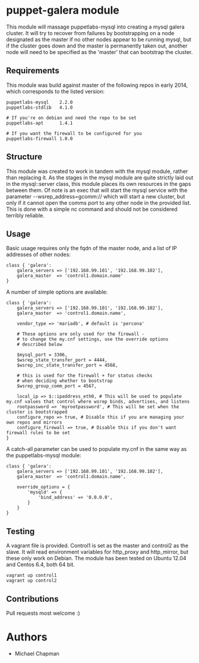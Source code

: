 # puppet-galera module

This module will massage puppetlabs-mysql into creating a mysql galera cluster. It will try to recover from failures by bootstrapping on a node designated as the master if no other nodes appear to be running mysql, but if the cluster goes down and the master is permanently taken out, another node will need to be specified as the 'master' that can bootstrap the cluster.

## Requirements

This module was build against master of the following repos in early 2014, which corresponds to the listed version:

    puppetlabs-mysql    2.2.0
    puppetlabs-stdlib   4.1.0

    # If you're on debian and need the repo to be set
    puppetlabs-apt      1.4.1

    # If you want the firewall to be configured for you
    puppetlabs-firewall 1.0.0
## Structure

This module was created to work in tandem with the mysql module, rather than replacing it. As the stages in the mysql module are quite strictly laid out in the mysql::server class, this module places its own resources in the gaps between them. Of note is an exec that will start the mysql service with the parameter --wsrep_address=gcomm:// which will start a new cluster, but only if it cannot open the comms port to any other node in the provided list. This is done with a simple nc command and should not be considered terribly reliable.

## Usage

Basic usage requires only the fqdn of the master node, and a list of IP addresses of other nodes:

    class { 'galera':
        galera_servers => ['192.168.99.101', '192.168.99.102'],
        galera_master  => 'control1.domain.name'
    }

A number of simple options are available:

    class { 'galera':
        galera_servers => ['192.168.99.101', '192.168.99.102'],
        galera_master  => 'control1.domain.name',

        vendor_type => 'mariadb', # default is 'percona'

        # These options are only used for the firewall - 
        # to change the my.cnf settings, use the override options
        # described below

        $mysql_port = 3306, 
        $wsrep_state_transfer_port = 4444,
        $wsrep_inc_state_transfer_port = 4568,

        # this is used for the firewall + for status checks
        # when deciding whether to bootstrap
        $wsrep_group_comm_port = 4567,

        local_ip => $::ipaddress_eth0, # This will be used to populate my.cnf values that control where wsrep binds, advertises, and listens
        rootpassword => 'myrootpassword', # This will be set when the cluster is bootstrapped
        configure_repo => true, # Disable this if you are managing your own repos and mirrors
        configure_firewall => true, # Disable this if you don't want firewall rules to be set
    }

A catch-all parameter can be used to populate my.cnf in the same way as the puppetlabs-mysql module:

    class { 'galera':
        galera_servers => ['192.168.99.101', '192.168.99.102'],
        galera_master  => 'control1.domain.name',

        override_options = {
            'mysqld' => {
                'bind_address' => '0.0.0.0',
            }
        }
    }

## Testing

A vagrant file is provided. Control1 is set as the master and control2 as the slave. It will read environment variables for http_proxy and http_mirror, but these only work on Debian. The module has been tested on Ubuntu 12.04 and Centos 6.4, both 64 bit.

    vagrant up control1
    vagrant up control2

## Contributions

Pull requests most welcome :)

# Authors

- Michael Chapman
